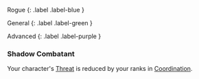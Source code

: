 Rogue
{: .label .label-blue }

General
{: .label .label-green }

Advanced
{: .label .label-purple }
### Shadow Combatant

Your character's [Threat](Game/Core/Combat#Threat) is reduced by your ranks in [Coordination](Core/Agility#Coordination).